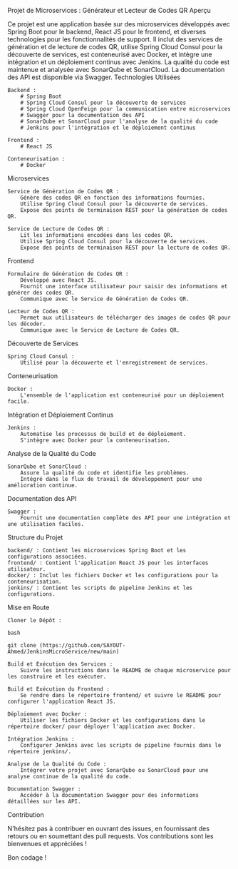 Projet de Microservices : Générateur et Lecteur de Codes QR
Aperçu

Ce projet est une application basée sur des microservices développés avec Spring Boot pour le backend, React JS pour le frontend, et diverses technologies pour les fonctionnalités de support. Il inclut des services de génération et de lecture de codes QR, utilise Spring Cloud Consul pour la découverte de services, est conteneurisé avec Docker, et intègre une intégration et un déploiement continus avec Jenkins. La qualité du code est maintenue et analysée avec SonarQube et SonarCloud. La documentation des API est disponible via Swagger.
Technologies Utilisées

    Backend :
        # Spring Boot
        # Spring Cloud Consul pour la découverte de services
        # Spring Cloud OpenFeign pour la communication entre microservices
        # Swagger pour la documentation des API
        # SonarQube et SonarCloud pour l'analyse de la qualité du code
        # Jenkins pour l'intégration et le déploiement continus

    Frontend :
        # React JS

    Conteneurisation :
        # Docker

Microservices

    Service de Génération de Codes QR :
        Génère des codes QR en fonction des informations fournies.
        Utilise Spring Cloud Consul pour la découverte de services.
        Expose des points de terminaison REST pour la génération de codes QR.

    Service de Lecture de Codes QR :
        Lit les informations encodées dans les codes QR.
        Utilise Spring Cloud Consul pour la découverte de services.
        Expose des points de terminaison REST pour la lecture de codes QR.

Frontend

    Formulaire de Génération de Codes QR :
        Développé avec React JS.
        Fournit une interface utilisateur pour saisir des informations et générer des codes QR.
        Communique avec le Service de Génération de Codes QR.

    Lecteur de Codes QR :
        Permet aux utilisateurs de télécharger des images de codes QR pour les décoder.
        Communique avec le Service de Lecture de Codes QR.

Découverte de Services

    Spring Cloud Consul :
        Utilisé pour la découverte et l'enregistrement de services.

Conteneurisation

    Docker :
        L'ensemble de l'application est conteneurisé pour un déploiement facile.

Intégration et Déploiement Continus

    Jenkins :
        Automatise les processus de build et de déploiement.
        S'intègre avec Docker pour la conteneurisation.

Analyse de la Qualité du Code

    SonarQube et SonarCloud :
        Assure la qualité du code et identifie les problèmes.
        Intégré dans le flux de travail de développement pour une amélioration continue.

Documentation des API

    Swagger :
        Fournit une documentation complète des API pour une intégration et une utilisation faciles.

Structure du Projet

    backend/ : Contient les microservices Spring Boot et les configurations associées.
    frontend/ : Contient l'application React JS pour les interfaces utilisateur.
    docker/ : Inclut les fichiers Docker et les configurations pour la conteneurisation.
    jenkins/ : Contient les scripts de pipeline Jenkins et les configurations.

Mise en Route

    Cloner le Dépôt :

    bash

    git clone (https://github.com/SAYOUT-Ahmed/JenkinsMicroService/new/main)

    Build et Exécution des Services :
        Suivre les instructions dans le README de chaque microservice pour les construire et les exécuter.

    Build et Exécution du Frontend :
        Se rendre dans le répertoire frontend/ et suivre le README pour configurer l'application React JS.

    Déploiement avec Docker :
        Utiliser les fichiers Docker et les configurations dans le répertoire docker/ pour déployer l'application avec Docker.

    Intégration Jenkins :
        Configurer Jenkins avec les scripts de pipeline fournis dans le répertoire jenkins/.

    Analyse de la Qualité du Code :
        Intégrer votre projet avec SonarQube ou SonarCloud pour une analyse continue de la qualité du code.

    Documentation Swagger :
        Accéder à la documentation Swagger pour des informations détaillées sur les API.

Contribution

N'hésitez pas à contribuer en ouvrant des issues, en fournissant des retours ou en soumettant des pull requests. Vos contributions sont les bienvenues et appréciées !

Bon codage !
